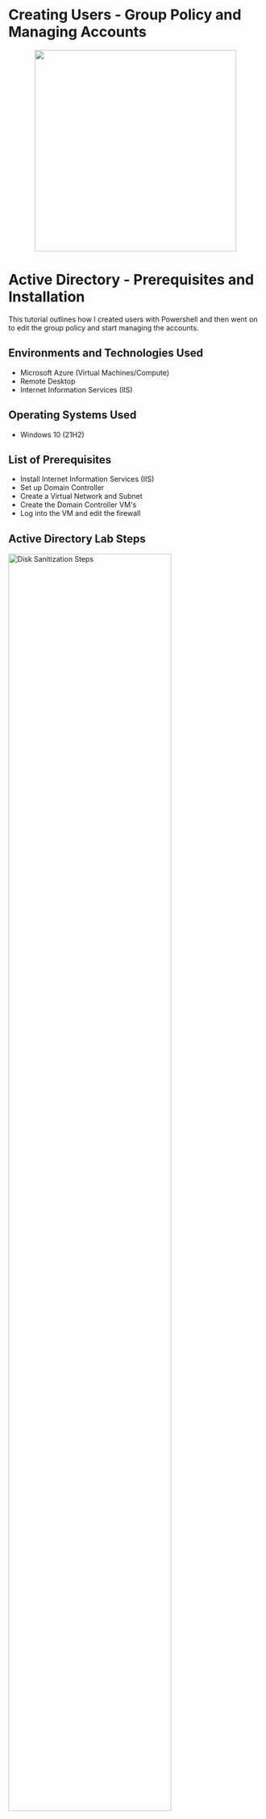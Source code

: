 # Creating Users - Group Policy and Managing Accounts
<p align="center">
<img src="https://i.imgur.com/g4LY2yK.png" width="400"/> 
</p>

<h1>Active Directory - Prerequisites and Installation</h1>
This tutorial outlines how I created users with Powershell and then went on to edit the group policy and start managing the accounts.<br />

<h2>Environments and Technologies Used</h2>

- Microsoft Azure (Virtual Machines/Compute)
- Remote Desktop
- Internet Information Services (IIS)

<h2>Operating Systems Used </h2>

- Windows 10</b> (21H2)

<h2>List of Prerequisites</h2>

- Install Internet Information Services (IIS)
- Set up Domain Controller
- Create a Virtual Network and Subnet
- Create the Domain Controller VM's
- Log into the VM and edit the firewall

<h2>Active Directory Lab Steps</h2>

<p>
<img src="https://i.imgur.com/NAMjqa1.png" height="80%" width="80%" alt="Disk Sanitization Steps"/>
</p>
<p>
This diagram above is the easiest way to show  what I created as far as my client-1 and how it will be communicating with the domain controller. I also went in and created my rescourse groups along with a virtual network and subnet that will be shown in the next slides.
</p>
<br />

<p>
<img src="https://i.imgur.com/XOkkW9G.png" height="80%" width="80%" alt="Disk Sanitization Steps"/>
</p>
<p>
Here we can see that I successfully created my domain controller and set it up properly allowing me to use Server Manager. In this VM is where I can make changes to the firewall and also change client-1 and change the IP to point to my domain controller.
</p>
<br />

<p>
<img src="https://i.imgur.com/X8I8Pet.png" height="80%" width="80%" alt="Disk Sanitization Steps"/>
</p>
<p>
gddtchDGCHG  CE
